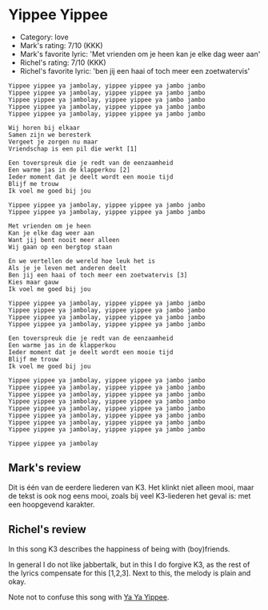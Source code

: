 # Yippee Yippee

 * Category: love
 * Mark's rating: 7/10 (KKK)
 * Mark's  favorite lyric: 'Met vrienden om je heen kan je elke dag weer aan'
 * Richel's rating: 7/10 (KKK)
 * Richel's favorite lyric: 'ben jij een haai of toch meer een zoetwatervis'

```
Yippee yippee ya jambolay, yippee yippee ya jambo jambo
Yippee yippee ya jambolay, yippee yippee ya jambo jambo
Yippee yippee ya jambolay, yippee yippee ya jambo jambo
Yippee yippee ya jambolay, yippee yippee ya jambo jambo
Yippee yippee ya jambolay, yippee yippee ya jambo jambo

Wij horen bij elkaar
Samen zijn we beresterk
Vergeet je zorgen nu maar
Vriendschap is een pil die werkt [1]

Een toverspreuk die je redt van de eenzaamheid
Een warme jas in de klapperkou [2]
Ieder moment dat je deelt wordt een mooie tijd
Blijf me trouw
Ik voel me goed bij jou

Yippee yippee ya jambolay, yippee yippee ya jambo jambo
Yippee yippee ya jambolay, yippee yippee ya jambo jambo

Met vrienden om je heen
Kan je elke dag weer aan
Want jij bent nooit meer alleen
Wij gaan op een bergtop staan

En we vertellen de wereld hoe leuk het is
Als je je leven met anderen deelt
Ben jij een haai of toch meer een zoetwatervis [3]
Kies maar gauw
Ik voel me goed bij jou

Yippee yippee ya jambolay, yippee yippee ya jambo jambo
Yippee yippee ya jambolay, yippee yippee ya jambo jambo
Yippee yippee ya jambolay, yippee yippee ya jambo jambo
Yippee yippee ya jambolay, yippee yippee ya jambo jambo

Een toverspreuk die je redt van de eenzaamheid
Een warme jas in de klapperkou
Ieder moment dat je deelt wordt een mooie tijd
Blijf me trouw
Ik voel me goed bij jou

Yippee yippee ya jambolay, yippee yippee ya jambo jambo
Yippee yippee ya jambolay, yippee yippee ya jambo jambo
Yippee yippee ya jambolay, yippee yippee ya jambo jambo
Yippee yippee ya jambolay, yippee yippee ya jambo jambo
Yippee yippee ya jambolay, yippee yippee ya jambo jambo
Yippee yippee ya jambolay, yippee yippee ya jambo jambo
Yippee yippee ya jambolay, yippee yippee ya jambo jambo
Yippee yippee ya jambolay, yippee yippee ya jambo jambo

Yippee yippee ya jambolay
```

## Mark's review

Dit is één van de eerdere liederen van K3. Het klinkt niet alleen mooi, maar de tekst is ook nog eens mooi, zoals bij veel K3-liederen het geval is: met een hoopgevend karakter.

## Richel's review

In this song K3 describes the happiness of being with (boy)friends.

In general I do not like jabbertalk, but in this I do forgive K3, as the rest of the lyrics compensate for this [1,2,3]. Next to this, the melody is plain and okay.

Note not to confuse this song with [Ya Ya Yippee](YaYaYippee.md).
